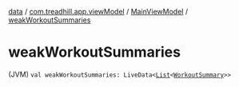 [data](../../index.md) / [com.treadhill.app.viewModel](../index.md) / [MainViewModel](index.md) / [weakWorkoutSummaries](./weak-workout-summaries.md)

# weakWorkoutSummaries

(JVM) `val weakWorkoutSummaries: LiveData<`[`List`](https://kotlinlang.org/api/latest/jvm/stdlib/kotlin.collections/-list/index.html)`<`[`WorkoutSummary`](../../com.treadhill.app.data-types/-workout-summary/index.md)`>>`